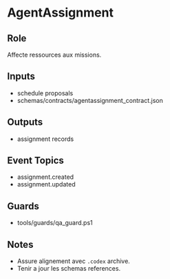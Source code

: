 # AgentAssignment

## Role
Affecte ressources aux missions.

## Inputs
- schedule proposals
- schemas/contracts/agentassignment_contract.json

## Outputs
- assignment records

## Event Topics
- assignment.created
- assignment.updated

## Guards
- tools/guards/qa_guard.ps1

## Notes
- Assure alignement avec `.codex` archive.
- Tenir a jour les schemas references.
